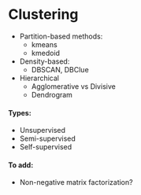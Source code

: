 
# Clustering

 - Partition-based methods:
    - kmeans
    - kmedoid
 - Density-based:
    - DBSCAN, DBClue
 - Hierarchical
    - Agglomerative vs Divisive
    - Dendrogram

#### Types:
 - Unsupervised
 - Semi-supervised
 - Self-supervised


#### To add:
 - Non-negative matrix factorization?
